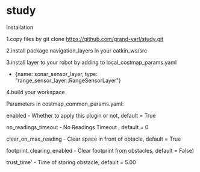# study

Installation 

1.copy files by
git clone https://github.com/grand-yarl/study.git

2.install package navigation_layers in your catkin_ws/src

3.install layer to your robot by adding to local_costmap_params.yaml 
  - {name: sonar_sensor_layer, type: "range_sensor_layer::RangeSensorLayer"}

4.build your workspace

Parameters in costmap_common_params.yaml:

enabled - Whether to apply this plugin or not, default = True

no_readings_timeout - No Readings Timeout , default = 0

clear_on_max_reading - Clear space in front of obtacle, default = True

footprint_clearing_enabled - Clear footprint from obstacles, default = False)

trust_time' - Time of storing obstacle, default = 5.00




